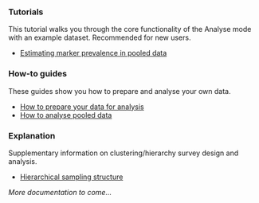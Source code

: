 ### Tutorials  

This tutorial walks you through the core functionality of the Analyse mode with
an example dataset. Recommended for new users.  

- [Estimating marker prevalence in pooled data](https://github.com/AngusMcLure/PoolTools/wiki/Estimating-marker-prevalence-in-pooled-data)  

### How-to guides  

These guides show you how to prepare and analyse your own data.  

- [How to prepare your data for analysis](https://github.com/AngusMcLure/PoolTools/wiki/How-to-prepare-your-data-for-analysis)  
- [How to analyse pooled data](https://github.com/AngusMcLure/PoolTools/wiki/How-to-analyse-pooled-data)  

### Explanation  

Supplementary information on clustering/hierarchy survey design and analysis.  

- [Hierarchical sampling structure](https://github.com/AngusMcLure/PoolTools/wiki/Hierarchical-sampling-structure) 


*More documentation to come...*  

